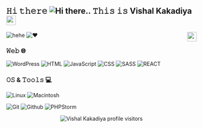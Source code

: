 <!--### Hi there 👋-->

## 𝙷𝚒 𝚝𝚑𝚎𝚛𝚎 ![Hi there](https://usefulshortcuts.com/imgs/yahoo-smileys/103.gif).. 𝚃𝚑𝚒𝚜 𝚒𝚜 Vishal Kakadiya <img src="http://www.emoticonr.com/design/yahoo/not-worthy.gif" height="25px"/>


<img src="https://usefulshortcuts.com/imgs/yahoo-smileys/4.gif" height="25" align="right">

![hehe](https://forthebadge.com/images/badges/powered-by-electricity.svg)
![❤️](https://forthebadge.com/images/badges/built-with-love.svg)

### 𝚆𝚎𝚋 :globe_with_meridians:

![WordPress](https://img.shields.io/badge/-wordpress-181717?logo=wordpress&style=for-the-badge&logoColor=white&color=0173A9)
![HTML](https://img.shields.io/badge/-HTML-E34F26?logo=HTML5&style=for-the-badge&logoColor=white)
![JavaScript](https://img.shields.io/badge/-JavaScript-F7DF1E?logo=JavaScript&style=for-the-badge&logoColor=black)
![CSS](https://img.shields.io/badge/-CSS-1572B6?logo=CSS3&style=for-the-badge&logoColor=white)
![SASS](https://img.shields.io/badge/-SASS-CC6699?logo=SASS&style=for-the-badge&logoColor=white)
![REACT](https://img.shields.io/badge/-react-181717?logo=react&style=for-the-badge&logoColor=white&color=0173A9)

### 𝙾𝚂 & 𝚃𝚘𝚘𝚕𝚜 :computer:

![Linux](https://img.shields.io/badge/-Linux-FCC624?logo=Linux&style=for-the-badge&logoColor=black)
![Macintosh](https://img.shields.io/badge/-Macintosh-999999?logo=Apple&style=for-the-badge&logoColor=white)

![Git](https://img.shields.io/badge/-Git-F05032?logo=Git&style=for-the-badge&logoColor=white)
![Github](https://img.shields.io/badge/-Github-181717?logo=Github&style=for-the-badge&logoColor=white)
![PHPStorm](https://img.shields.io/badge/-phptstorm-181717?logo=phpstorm&style=for-the-badge&logoColor=white&color=9051f5)

<p align="center">
  <img src="https://visitor-badge.glitch.me/badge?page_id=vishalkakadiya.vishalkakadiya" alt="Vishal Kakadiya profile visitors"/>
</p>
